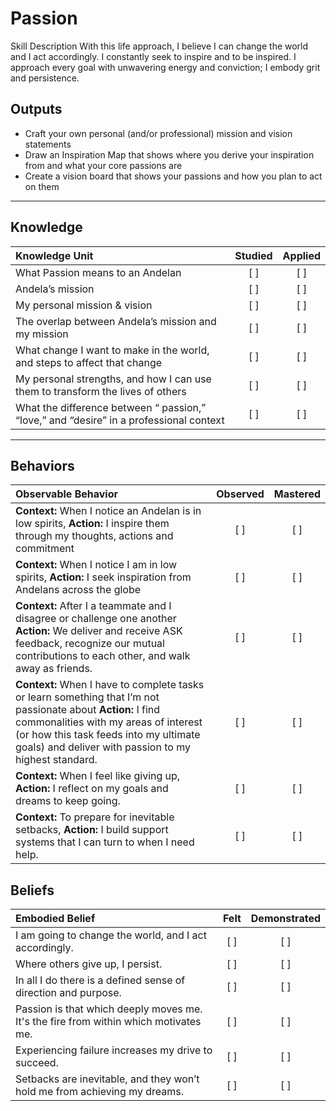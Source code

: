 # Passion 

Skill Description
With this life approach, I believe I can change the world and I act accordingly. I constantly seek to inspire and to be inspired. I approach every goal with unwavering energy and conviction; I embody grit and persistence.


Outputs
---------- 
- Craft your own personal (and/or professional) mission and vision statements
- Draw an Inspiration Map that shows where you derive your inspiration from and what your core passions are
- Create a vision board that shows your passions and how you plan to act on them

----------
## **Knowledge**


| Knowledge Unit   |      Studied      | Applied |
|:-------------|:------------------:|:--------:|
| What Passion means to an Andelan | [ ] | [ ]  |
| Andela’s mission  | [ ] | [ ]  |
| My personal mission & vision | [ ] | [ ]  |
| The overlap between Andela’s mission and my mission | [ ] | [ ]  |
| What change I want to make in the world, and steps to affect that change  | [ ] | [ ]  |
| My personal strengths, and how I can use them to transform the lives of others | [ ] | [ ]  |
| What the difference between “ passion,”  “love,” and “desire” in a professional context | [ ] | [ ]  |


----------


## **Behaviors**

| Observable Behavior   |      Observed      | Mastered |
|:-------------|:------------------:|:--------:|
| **Context:** When I notice an Andelan is in low spirits,  **Action:** I inspire them through my thoughts, actions and commitment | [ ] | [ ]  |
| **Context:** When I notice I am in low spirits, **Action:** I seek inspiration from Andelans across the globe | [ ] | [ ]  |
| **Context:** After I a teammate and I disagree or challenge one another  **Action:** We deliver and receive ASK feedback, recognize our mutual contributions to each other, and walk away as friends.  | [ ] | [ ]  |
| **Context:** When I have to complete tasks or learn something that I’m not passionate about **Action:** I find commonalities with my areas of interest (or how this task feeds into my ultimate goals) and deliver with passion to my highest standard. | [ ] | [ ]  |
| **Context:** When I feel like giving up, **Action:** I reflect on my goals and dreams to keep going. | [ ] | [ ]  |
| **Context:** To prepare for inevitable setbacks, **Action:** I build support systems that I can turn to when I need help. | [ ] | [ ]  |


## **Beliefs**


| Embodied Belief   |      Felt      | Demonstrated |
|:-------------|:------------------:|:--------:|
| I am going to change the world, and I act accordingly. | [ ] | [ ]  |
| Where others give up, I persist. | [ ] | [ ]  |
| In all I do there is a defined sense of direction and purpose. | [ ] | [ ]  |
| Passion is that which deeply moves me. It's the fire from within which motivates me. | [ ] | [ ]  |
| Experiencing failure increases my drive to succeed. | [ ] | [ ]  |
| Setbacks are inevitable, and they won’t hold me from achieving my dreams. | [ ] | [ ]  |
